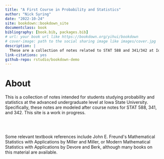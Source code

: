 ```yaml
--- 
title: "A First Course in Probability and Statistics"
author: "Nick Syring"
date: "2022-10-24"
site: bookdown::bookdown_site
documentclass: book
bibliography: [book.bib, packages.bib]
# url: your book url like https://bookdown.org/yihui/bookdown
# cover-image: path to the social sharing image like images/cover.jpg
description: |
  These are a collection of notes related to STAT 588 and 341/342 at Iowa State University.  This is a work in progress.
link-citations: yes
github-repo: rstudio/bookdown-demo
---
```


# About

This is a collection of notes intended for students studying probability and statistics at the advanced undergraduate level at Iowa State University.  Specifically, these notes are modeled after course notes for STAT 588, 341, and 342.  This site is a work in progress.

<br><br>

Some relevant textbook references include John E. Freund's Mathematical Statistics with Applications by Miller and Miller, or Modern Mathematical Statistics with Applications by Devore and Berk, although many books on this material are available.
